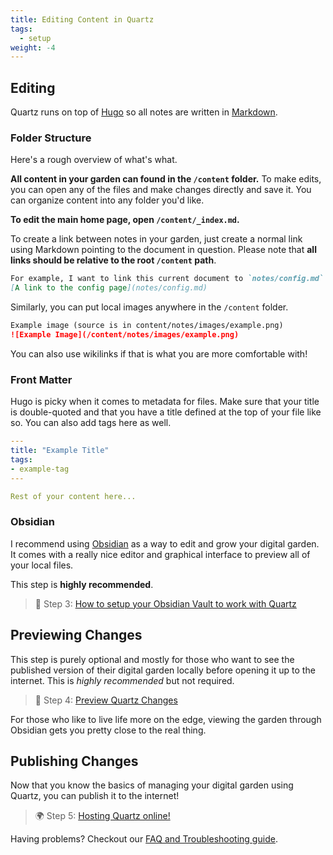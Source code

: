 ```yaml
---
title: Editing Content in Quartz
tags:
  - setup
weight: -4
---
```


## Editing

Quartz runs on top of [Hugo](https://gohugo.io/) so all notes are written in [Markdown](https://www.markdownguide.org/getting-started/).

### Folder Structure

Here's a rough overview of what's what.

**All content in your garden can found in the `/content` folder.** To make edits, you can open any of the files and make changes directly and save it. You can organize content into any folder you'd like.

**To edit the main home page, open `/content/_index.md`.**

To create a link between notes in your garden, just create a normal link using Markdown pointing to the document in question. Please note that **all links should be relative to the root `/content` path**. 

````markdown
For example, I want to link this current document to `notes/config.md`.
[A link to the config page](notes/config.md)
````

Similarly, you can put local images anywhere in the `/content` folder.

````markdown
Example image (source is in content/notes/images/example.png)
![Example Image](/content/notes/images/example.png)
````

You can also use wikilinks if that is what you are more comfortable with!

### Front Matter

Hugo is picky when it comes to metadata for files. Make sure that your title is double-quoted and that you have a title defined at the top of your file like so. You can also add tags here as well.

````yaml
---
title: "Example Title"
tags:
- example-tag
---

Rest of your content here...
````

### Obsidian

I recommend using [Obsidian](http://obsidian.md/) as a way to edit and grow your digital garden. It comes with a really nice editor and graphical interface to preview all of your local files.

This step is **highly recommended**.

 > 
 > 🔗 Step 3: [How to setup your Obsidian Vault to work with Quartz](notes/obsidian.md)

## Previewing Changes

This step is purely optional and mostly for those who want to see the published version of their digital garden locally before opening it up to the internet. This is *highly recommended* but not required.

 > 
 > 👀 Step 4: [Preview Quartz Changes](notes/preview%20changes.md)

For those who like to live life more on the edge, viewing the garden through Obsidian gets you pretty close to the real thing.

## Publishing Changes

Now that you know the basics of managing your digital garden using Quartz, you can publish it to the internet!

 > 
 > 🌍 Step 5: [Hosting Quartz online!](notes/hosting.md)

Having problems? Checkout our [FAQ and Troubleshooting guide](notes/troubleshooting.md).
